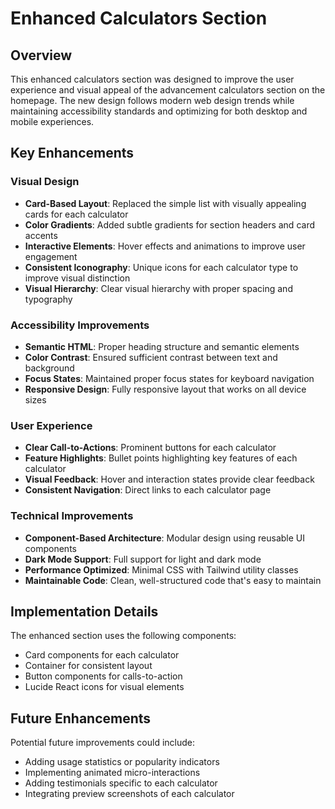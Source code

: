 # Enhanced Calculators Section

## Overview
This enhanced calculators section was designed to improve the user experience and visual appeal of the advancement calculators section on the homepage. The new design follows modern web design trends while maintaining accessibility standards and optimizing for both desktop and mobile experiences.

## Key Enhancements

### Visual Design
- **Card-Based Layout**: Replaced the simple list with visually appealing cards for each calculator
- **Color Gradients**: Added subtle gradients for section headers and card accents
- **Interactive Elements**: Hover effects and animations to improve user engagement
- **Consistent Iconography**: Unique icons for each calculator type to improve visual distinction
- **Visual Hierarchy**: Clear visual hierarchy with proper spacing and typography

### Accessibility Improvements
- **Semantic HTML**: Proper heading structure and semantic elements
- **Color Contrast**: Ensured sufficient contrast between text and background
- **Focus States**: Maintained proper focus states for keyboard navigation
- **Responsive Design**: Fully responsive layout that works on all device sizes

### User Experience
- **Clear Call-to-Actions**: Prominent buttons for each calculator
- **Feature Highlights**: Bullet points highlighting key features of each calculator
- **Visual Feedback**: Hover and interaction states provide clear feedback
- **Consistent Navigation**: Direct links to each calculator page

### Technical Improvements
- **Component-Based Architecture**: Modular design using reusable UI components
- **Dark Mode Support**: Full support for light and dark mode
- **Performance Optimized**: Minimal CSS with Tailwind utility classes
- **Maintainable Code**: Clean, well-structured code that's easy to maintain

## Implementation Details
The enhanced section uses the following components:
- Card components for each calculator
- Container for consistent layout
- Button components for calls-to-action
- Lucide React icons for visual elements

## Future Enhancements
Potential future improvements could include:
- Adding usage statistics or popularity indicators
- Implementing animated micro-interactions
- Adding testimonials specific to each calculator
- Integrating preview screenshots of each calculator